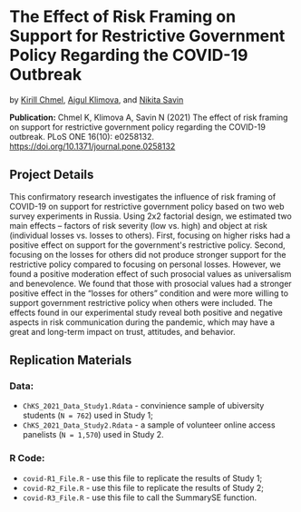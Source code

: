 # The Effect of Risk Framing on Support for Restrictive Government Policy Regarding the COVID-19 Outbreak

by [Kirill Chmel](https://www.hse.ru/en/staff/kirill.chmel), [Aigul Klimova](https://www.hse.ru/en/staff/klimova), and [Nikita Savin](https://www.hse.ru/en/org/persons/14291998)

**Publication:** Chmel K, Klimova A, Savin N (2021) The effect of risk framing on support for restrictive government policy regarding the COVID-19 outbreak. PLoS ONE 16(10): e0258132. https://doi.org/10.1371/journal.pone.0258132

## Project Details

This confirmatory research investigates the influence of risk framing of COVID-19 on support for restrictive government policy based on two web survey experiments in Russia. Using 2x2 factorial design, we estimated two main effects – factors of risk severity (low vs. high) and object at risk (individual losses vs. losses to others). First, focusing on higher risks had a positive effect on support for the government's restrictive policy. Second, focusing on the losses for others did not produce stronger support for the restrictive policy compared to focusing on personal losses. However, we found a positive moderation effect of such prosocial values as universalism and benevolence. We found that those with prosocial values had a stronger positive effect in the “losses for others” condition and were more willing to support government restrictive policy when others were included. The effects found in our experimental study reveal both positive and negative aspects in risk communication during the pandemic, which may have a great and long-term impact on trust, attitudes, and behavior.

## Replication Materials

### Data:
- `ChKS_2021_Data_Study1.Rdata` - convinience sample of ubiversity students (`N = 762`) used in Study 1;
- `ChKS_2021_Data_Study2.Rdata` - a sample of volunteer online access panelists (`N = 1,570`) used in Study 2.


### R Code:
- `covid-R1_File.R` - use this file to replicate the results of Study 1;
- `covid-R2_File.R` - use this file to replicate the results of Study 2;
- `covid-R3_File.R` - use this file to call the SummarySE function.
